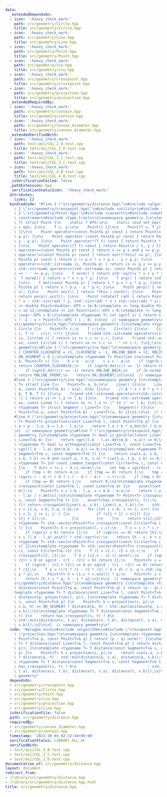 ```yaml
---
data:
  _extendedDependsOn:
  - icon: ':heavy_check_mark:'
    path: src/geometry/Circle.hpp
    title: src/geometry/Circle.hpp
  - icon: ':heavy_check_mark:'
    path: src/geometry/Line.hpp
    title: src/geometry/Line.hpp
  - icon: ':heavy_check_mark:'
    path: src/geometry/Point.hpp
    title: src/geometry/Point.hpp
  - icon: ':heavy_check_mark:'
    path: src/geometry/ccw.hpp
    title: src/geometry/ccw.hpp
  - icon: ':heavy_check_mark:'
    path: src/geometry/crosspoint.hpp
    title: src/geometry/crosspoint.hpp
  - icon: ':heavy_check_mark:'
    path: src/geometry/projection.hpp
    title: src/geometry/projection.hpp
  _extendedRequiredBy:
  - icon: ':heavy_check_mark:'
    path: src/geometry/contain.hpp
    title: src/geometry/contain.hpp
  - icon: ':heavy_check_mark:'
    path: src/geometry/convex_diameter.hpp
    title: src/geometry/convex_diameter.hpp
  _extendedVerifiedWith:
  - icon: ':heavy_check_mark:'
    path: test/aoj/CGL_2_D.test.cpp
    title: test/aoj/CGL_2_D.test.cpp
  - icon: ':heavy_check_mark:'
    path: test/aoj/CGL_3_C.test.cpp
    title: test/aoj/CGL_3_C.test.cpp
  - icon: ':heavy_check_mark:'
    path: test/aoj/CGL_4_B.test.cpp
    title: test/aoj/CGL_4_B.test.cpp
  _isVerificationFailed: false
  _pathExtension: hpp
  _verificationStatusIcon: ':heavy_check_mark:'
  attributes:
    links: []
  bundledCode: "#line 2 \"src/geometry/distance.hpp\"\n#include <algorithm>\n#line\
    \ 2 \"src/geometry/crosspoint.hpp\"\n#include <utility>\n#include <vector>\n#line\
    \ 2 \"src/geometry/Point.hpp\"\n#include <cassert>\n#include <cmath>\n#include\
    \ <iostream>\n#include <type_traits>\n\nnamespace geometry {\n\ntemplate <typename\
    \ T> struct Point {\n    static T EPS;\n\n    static void set_eps(T eps) { EPS\
    \ = eps; }\n\n    T x, y;\n\n    Point() {}\n\n    Point(T x, T y) : x(x), y(y)\
    \ {}\n\n    Point operator+(const Point& p) const { return Point(x + p.x, y +\
    \ p.y); }\n\n    Point operator-(const Point& p) const { return Point(x - p.x,\
    \ y - p.y); }\n\n    Point operator*(T t) const { return Point(x * t, y * t);\
    \ }\n\n    Point operator/(T t) const { return Point(x / t, y / t); }\n\n    bool\
    \ operator==(const Point& p) const { return x == p.x and y == p.y; }\n\n    bool\
    \ operator!=(const Point& p) const { return not((*this) == p); }\n\n    bool operator<(const\
    \ Point& p) const { return x != p.x ? x < p.x : y < p.y; }\n\n    friend std::istream&\
    \ operator>>(std::istream& is, Point& p) { return is >> p.x >> p.y; }\n\n    friend\
    \ std::ostream& operator<<(std::ostream& os, const Point& p) { return os << p.x\
    \ << ' ' << p.y; }\n\n    T norm() { return std::sqrt(x * x + y * y); }\n\n  \
    \  T norm2() { return x * x + y * y; }\n\n    T arg() { return std::atan2(y, x);\
    \ }\n\n    T dot(const Point& p) { return x * p.x + y * p.y; }\n\n    T det(const\
    \ Point& p) { return x * p.y - y * p.x; }\n\n    Point perp() { return Point(-y,\
    \ x); }\n\n    Point unit() { return *this / norm(); }\n\n    Point normal() {\
    \ return perp().unit(); }\n\n    Point rotate(T rad) { return Point(std::cos(rad)\
    \ * x - std::sin(rad) * y, std::sin(rad) * x + std::cos(rad) * y); }\n};\n\ntemplate\
    \ <> double Point<double>::EPS = 1e-9;\ntemplate <> long double Point<long double>::EPS\
    \ = 1e-12;\ntemplate <> int Point<int>::EPS = 0;\ntemplate <> long long Point<long\
    \ long>::EPS = 0;\n\ntemplate <typename T> int sgn(T x) { return x < -Point<T>::EPS\
    \ ? -1 : x > Point<T>::EPS ? 1 : 0; }\n\n}  // namespace geometry\n#line 3 \"\
    src/geometry/Circle.hpp\"\n\nnamespace geometry {\n\ntemplate <typename T> struct\
    \ Circle {\n    Point<T> c;\n    T r;\n\n    Circle() {}\n\n    Circle(Point<T>\
    \ c, T r) : c(c), r(r) {}\n\n    friend std::istream& operator>>(std::istream&\
    \ is, Circle& c) { return is >> c.c >> c.r; }\n\n    friend std::ostream& operator<<(std::ostream&\
    \ os, const Circle& c) { return os << c.c << ' ' << c.r; }\n};\n\n}  // namespace\
    \ geometry\n#line 3 \"src/geometry/ccw.hpp\"\n\nnamespace geometry {\n\nenum Position\
    \ { COUNTER_CLOCKWISE = +1, CLOCKWISE = -1, ONLINE_BACK = +2, ONLINE_FRONT = -2,\
    \ ON_SEGMENT = 0 };\n\ntemplate <typename T> Position ccw(const Point<T>& a, Point<T>\
    \ b, Point<T> c) {\n    b = b - a;\n    c = c - a;\n    if (sgn(b.det(c)) == 1)\
    \ return COUNTER_CLOCKWISE;\n    if (sgn(b.det(c)) == -1) return CLOCKWISE;\n\
    \    if (sgn(b.dot(c)) == -1) return ONLINE_BACK;\n    if (b.norm2() < c.norm2())\
    \ return ONLINE_FRONT;\n    return ON_SEGMENT;\n}\n\n}  // namespace geometry\n\
    #line 3 \"src/geometry/Line.hpp\"\n\nnamespace geometry {\n\ntemplate <typename\
    \ T> struct Line {\n    Point<T> a, b;\n\n    Line() {}\n\n    Line(const Point<T>&\
    \ a, const Point<T>& b) : a(a), b(b) {}\n\n    // A * x + B * y + C = 0\n    Line(T\
    \ A, T B, T C) {}\n\n    friend std::istream& operator>>(std::istream& is, Line&\
    \ l) { return is >> l.a >> l.b; }\n\n    friend std::ostream& operator<<(std::ostream&\
    \ os, const Line& l) { return os << l.a << \" to \" << l.b; }\n};\n\ntemplate\
    \ <typename T> struct Segment : Line<T> {\n    Segment() {}\n\n    Segment(const\
    \ Point<T>& a, const Point<T>& b) : Line<T>(a, b) {}\n};\n\n}  // namespace geometry\n\
    #line 4 \"src/geometry/projection.hpp\"\n\nnamespace geometry {\n\ntemplate <typename\
    \ T> Point<T> projection(const Line<T>& l, const Point<T>& p) {\n    Point<T>\
    \ a = p - l.a, b = l.b - l.a;\n    return l.a + b * a.dot(b) / b.norm2();\n}\n\
    \n}  // namespace geometry\n#line 7 \"src/geometry/crosspoint.hpp\"\n\nnamespace\
    \ geometry {\n\ntemplate <typename T> bool is_parallel(const Line<T>& l, const\
    \ Line<T>& m) {\n    return sgn((l.b - l.a).det(m.b - m.a)) == 0;\n}\n\ntemplate\
    \ <typename T> bool is_orthogonal(const Line<T>& l, const Line<T>& m) {\n    return\
    \ sgn((l.b - l.a).dot(m.b - m.a)) == 0;\n}\n\ntemplate <typename T> bool has_crosspoint(const\
    \ Segment<T>& s, const Segment<T>& t) {\n    return ccw(s.a, s.b, t.a) * ccw(s.a,\
    \ s.b, t.b) <= 0 and ccw(t.a, t.b, s.a) * ccw(t.a, t.b, s.b) <= 0;\n}\n\ntemplate\
    \ <typename T> int count_common_tangent(const Circle<T>& c, const Circle<T>& d)\
    \ {\n    T dist = (c.c - d.c).norm();\n    int tmp = sgn(dist - (c.r + d.r));\n\
    \    if (tmp > 0) return 4;\n    if (tmp == 0) return 3;\n    tmp = sgn(dist -\
    \ (sgn(c.r - d.r) > 0 ? c.r - d.r : d.r - c.r));\n    if (tmp > 0) return 2;\n\
    \    if (tmp == 0) return 1;\n    return 0;\n}\n\ntemplate <typename T> Point<T>\
    \ crosspoint(const Line<T>& l, const Line<T>& m) {\n    assert(not is_parallel(l,\
    \ m));\n    Point<T> u = l.b - l.a, v = m.b - m.a;\n    return l.a + u * v.det(m.a\
    \ - l.a) / v.det(u);\n}\n\ntemplate <typename T> Point<T> crosspoint(const Segment<T>&\
    \ s, const Segment<T>& t) {\n    assert(has_crosspoint(s, t));\n    if (not is_parallel(s,\
    \ t)) return crosspoint(Line(s.a, s.b), Line(t.a, t.b));\n    std::vector<Point<T>>\
    \ v = {s.a, s.b, t.a, t.b};\n    for (int i = 0; i <= 2; i++) {\n        for (int\
    \ j = 2; j >= i; j--) {\n            if (v[j + 1] < v[j]) {\n                std::swap(v[j],\
    \ v[j + 1]);\n            }\n        }\n    }\n    return v[1];\n}\n\ntemplate\
    \ <typename T> std::vector<Point<T>> crosspoint(const Circle<T>& c, const Line<T>&\
    \ l) {\n    Point<T> h = projection(l, c.c);\n    T x = c.r * c.r - (c.c - h).norm2();\n\
    \    if (sgn(x) < 0) return {};\n    if (sgn(x) == 0) return {h};\n    Point<T>\
    \ v = (l.b - l.a).unit() * std::sqrt(x);\n    return {h - v, h + v};\n}\n\ntemplate\
    \ <typename T> std::vector<Point<T>> crosspoint(const Circle<T>& c, const Segment<T>&\
    \ s) {}\n\ntemplate <typename T> std::vector<Point<T>> crosspoint(const Circle<T>&\
    \ c1, const Circle<T>& c2) {\n    T r1 = c1.r, r2 = c2.r;\n    if (r1 < r2) return\
    \ crosspoint(c2, c1);\n    T d = (c2.c - c1.c).norm();\n    if (sgn(d - (r1 +\
    \ r2)) > 0 or sgn(d - (r1 - r2)) < 0) return {};\n    Point<T> v = c2.c - c1.c;\n\
    \    if (sgn(d - (r1 + r2)) == 0 or sgn(d - (r1 - r2)) == 0) return {c1.c + v.unit()\
    \ * r1};\n    T p = ((r1 * r1 - r2 * r2) / d + d) / 2, q = std::sqrt(r1 * r1 -\
    \ p * p);\n    Point<T> h = c1.c + v.unit() * p;\n    Point<T> i = v.normal();\n\
    \    return {h + i * q, h - i * q};\n}\n\n}  // namespace geometry\n#line 5 \"\
    src/geometry/distance.hpp\"\n\nnamespace geometry {\n\ntemplate <typename T> T\
    \ distance(const Point<T>& p, const Point<T>& q) { return (p - q).norm(); }\n\n\
    template <typename T> T distance(const Line<T>& l, const Point<T>& p) { return\
    \ distance(p, projection(l, p)); }\n\ntemplate <typename T> T distance(const Segment<T>&\
    \ s, const Point<T>& p) {\n    Point<T> h = projection(s, p);\n    return ccw(s.a,\
    \ s.b, h) == ON_SEGMENT ? distance(p, h) : std::min(distance(p, s.a), distance(p,\
    \ s.b));\n}\n\ntemplate <typename T> T distance(const Segment<T>& s, const Segment<T>&\
    \ t) {\n    return has_crosspoint(s, t) ? 0\n                                :\
    \ std::min({distance(s, t.a), distance(s, t.b), distance(t, s.a), distance(t,\
    \ s.b)});\n}\n\n}  // namespace geometry\n"
  code: "#pragma once\n#include <algorithm>\n#include \"crosspoint.hpp\"\n#include\
    \ \"projection.hpp\"\n\nnamespace geometry {\n\ntemplate <typename T> T distance(const\
    \ Point<T>& p, const Point<T>& q) { return (p - q).norm(); }\n\ntemplate <typename\
    \ T> T distance(const Line<T>& l, const Point<T>& p) { return distance(p, projection(l,\
    \ p)); }\n\ntemplate <typename T> T distance(const Segment<T>& s, const Point<T>&\
    \ p) {\n    Point<T> h = projection(s, p);\n    return ccw(s.a, s.b, h) == ON_SEGMENT\
    \ ? distance(p, h) : std::min(distance(p, s.a), distance(p, s.b));\n}\n\ntemplate\
    \ <typename T> T distance(const Segment<T>& s, const Segment<T>& t) {\n    return\
    \ has_crosspoint(s, t) ? 0\n                                : std::min({distance(s,\
    \ t.a), distance(s, t.b), distance(t, s.a), distance(t, s.b)});\n}\n\n}  // namespace\
    \ geometry"
  dependsOn:
  - src/geometry/crosspoint.hpp
  - src/geometry/Circle.hpp
  - src/geometry/Point.hpp
  - src/geometry/ccw.hpp
  - src/geometry/projection.hpp
  - src/geometry/Line.hpp
  isVerificationFile: false
  path: src/geometry/distance.hpp
  requiredBy:
  - src/geometry/convex_diameter.hpp
  - src/geometry/contain.hpp
  timestamp: '2023-10-04 02:32:44+09:00'
  verificationStatus: LIBRARY_ALL_AC
  verifiedWith:
  - test/aoj/CGL_4_B.test.cpp
  - test/aoj/CGL_3_C.test.cpp
  - test/aoj/CGL_2_D.test.cpp
documentation_of: src/geometry/distance.hpp
layout: document
redirect_from:
- /library/src/geometry/distance.hpp
- /library/src/geometry/distance.hpp.html
title: src/geometry/distance.hpp
---
```

